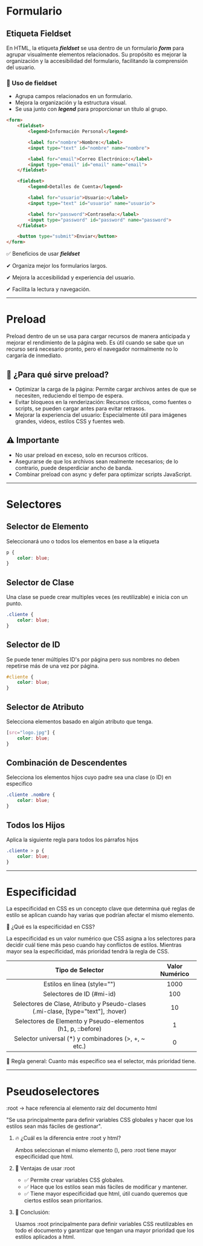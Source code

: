 # Formulario

## Etiqueta Fieldset

En HTML, la etiqueta ***fieldset*** se usa dentro de un formulario ***form*** para agrupar visualmente elementos 
relacionados. Su propósito es mejorar la organización y la accesibilidad del formulario, facilitando 
la comprensión del usuario.

### 📌 Uso de **fieldset**

- Agrupa campos relacionados en un formulario.
- Mejora la organización y la estructura visual.
- Se usa junto con ***legend*** para proporcionar un título al grupo.

```html
<form>
    <fieldset>
        <legend>Información Personal</legend>

        <label for="nombre">Nombre:</label>
        <input type="text" id="nombre" name="nombre">

        <label for="email">Correo Electrónico:</label>
        <input type="email" id="email" name="email">
    </fieldset>

    <fieldset>
        <legend>Detalles de Cuenta</legend>

        <label for="usuario">Usuario:</label>
        <input type="text" id="usuario" name="usuario">

        <label for="password">Contraseña:</label>
        <input type="password" id="password" name="password">
    </fieldset>

    <button type="submit">Enviar</button>
</form>
```

✅ Beneficios de usar ***fieldset***

✔ Organiza mejor los formularios largos.

✔ Mejora la accesibilidad y experiencia del usuario.

✔ Facilita la lectura y navegación.

---

# Preload

Preload dentro de un <link> se usa para cargar recursos de manera anticipada y mejorar el rendimiento de la página 
web. Es útil cuando se sabe que un recurso será necesario pronto, pero el navegador normalmente no lo cargaría de inmediato.

## 📌 ¿Para qué sirve preload?

- Optimizar la carga de la página: Permite cargar archivos antes de que se necesiten, reduciendo el tiempo de espera.
- Evitar bloqueos en la renderización: Recursos críticos, como fuentes o scripts, se pueden cargar antes para evitar retrasos.
- Mejorar la experiencia del usuario: Especialmente útil para imágenes grandes, videos, estilos CSS y fuentes web.

## ⚠ Importante
- No usar preload en exceso, solo en recursos críticos.
- Asegurarse de que los archivos sean realmente necesarios; de lo contrario, puede desperdiciar ancho de banda.
- Combinar preload con async y defer para optimizar scripts JavaScript.

---

# Selectores

## Selector de Elemento

Seleccionará uno o todos los elementos en base a la etiqueta

```css
p {
    color: blue;
}
```

## Selector de Clase

Una clase se puede crear multiples veces (es reutilizable) e inicia con un punto.

```css
.cliente {
    color: blue;
}
```

## Selector de ID

Se puede tener múltiples ID's por página pero sus nombres no deben repetirse más de una vez por página.

```css
#cliente {
    color: blue;
}
```

## Selector de Atributo

Selecciona elementos basado en algún atributo que tenga.

```css
[src="logo.jpg"] {
    color: blue;
}
```

## Combinación de Descendentes

Selecciona los elementos hijos cuyo padre sea una clase (o ID) en especifico

```css
.cliente .nombre {
    color: blue;
}
```

## Todos los Hijos

Aplica la siguiente regla para todos los párrafos hijos

```css
.cliente > p {
    color: blue;
}
```

---

# Especificidad

La especificidad en CSS es un concepto clave que determina qué reglas de estilo se aplican cuando 
hay varias que podrían afectar el mismo elemento.

📌 ¿Qué es la especificidad en CSS?

La especificidad es un valor numérico que CSS asigna a los selectores para decidir cuál tiene más peso 
cuando hay conflictos de estilos. Mientras mayor sea la especificidad, más prioridad tendrá la regla de CSS.


| Tipo de Selector | Valor Numérico |
|:----------------:|:--------------:|
| Estilos en línea (style="") | 1000 |
| Selectores de ID (#mi-id)	| 100 |
| Selectores de Clase, Atributo y Pseudo-clases (.mi-clase, [type="text"], :hover) | 10 |
| Selectores de Elemento y Pseudo-elementos (h1, p, ::before) | 1 |
| Selector universal (*) y combinadores (>, +, ~ etc.) | 0 |

📌 Regla general: Cuanto más específico sea el selector, más prioridad tiene.

---

# Pseudoselectores
:root -> hace referencia al elemento raiz del documento html 

"Se usa principalmente para definir variables CSS globales y hacer que 
los estilos sean más fáciles de gestionar".

1. 🔥 ¿Cuál es la diferencia entre :root y html?

    Ambos seleccionan el mismo elemento (<html>), pero :root tiene mayor especificidad que html.

2. 🚀 Ventajas de usar :root

    - ✅ Permite crear variables CSS globales.
    - ✅ Hace que los estilos sean más fáciles de modificar y mantener.
    - ✅ Tiene mayor especificidad que html, útil cuando queremos que ciertos estilos sean prioritarios.

3. 📌 Conclusión:

    Usamos :root principalmente para definir variables CSS reutilizables en todo el documento y 
    garantizar que tengan una mayor prioridad que los estilos aplicados a html.
